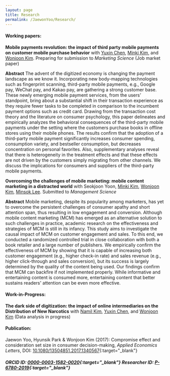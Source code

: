 ```yaml
---
layout: page
title: Research
permalink: /JaewonYoo/Research/
---
```


#### Working papers:
__Mobile payments revolution: the impact of third party mobile payments on customer mobile purchase behavior__ with [Yuxin Chen](https://shanghai.nyu.edu/academics/faculty/directory/yuxin-chen), [Minki Kim](https://www.business.kaist.edu/faculty/pcmingki), and [Wonjoon Kim](http://wjkim.kaist.ac.kr/home). Preparing for submission to _Marketing Science_ (Job market paper)

__Abstract__  The advent of the digitized economy is changing the payment landscape as we know it. Incorporating new body-mapping technologies such as fingerprint scanning, third-party mobile payments, e.g., Google pay, WeChat pay, and Kakao pay, are gathering a strong customer base. These newly emerging mobile payment services, from the users’ standpoint, bring about a substantial shift in their transaction experience as they require fewer tasks to be completed in comparison to the incumbent payment options such as credit card. Drawing from the transaction cost theory and the literature on consumer psychology, this paper delineates and empirically analyzes the behavioral consequences of the third-party mobile payments under the setting where the customers purchase books in offline stores using their mobile phones. The results confirm that the adoption of a third-party mobile payment significantly increases consumer spending, consumption variety, and bestseller consumption, but decreases concentration on personal favorites. Also, supplementary analyses reveal that there is heterogeneity in the treatment effects and that these effects are not driven by the customers simply migrating from other channels. We discuss the implications for consumers and suppliers of the third-party mobile payments.

__Overcoming the challenges of mobile marketing: mobile content marketing in a distracted world__ with Seokjoon Yoon, [Minki Kim](https://www.business.kaist.edu/faculty/pcmingki), [Wonjoon Kim](http://wjkim.kaist.ac.kr/home), [Minsok Lee](https://economics.uchicago.edu/directory/min-sok-lee). Submitted to _Management Science_

__Abstract__  Mobile marketing, despite its popularity among marketers, has yet to overcome the persistent challenges of consumer apathy and short attention span, thus resulting in low engagement and conversion. Although mobile content marketing (MCM) has emerged as an alternative solution to such challenges in practice, academic research on the effectiveness and strategies of MCM is still in its infancy. This study aims to investigate the causal impact of MCM on customer engagement and sales. To this end, we conducted a randomized controlled trial in close collaboration with both a book retailer and a large number of publishers. We empirically confirm the effectiveness of MCM by showing that it is capable of increasing both customer engagement (e.g., higher check-in rate) and sales revenue (e.g., higher click-through and sales conversion), but its success is largely determined by the quality of the content being used. Our findings confirm that MCM can backfire if not implemented properly. While informative and entertaining content is consumed more, entertaining content that better sustains readers' attention can be even more effective.

#### Work-in-Progress:
__The dark side of digitization: the impact of online intermediaries on the Distribution of New Narcotics__ with [Namil Kim](http://namilkim.github.io/), [Yuxin Chen](https://shanghai.nyu.edu/academics/faculty/directory/yuxin-chen), and [Wonjoon Kim](http://wjkim.kaist.ac.kr/home) (Data analysis in progress)

#### Publication:
Jaewon Yoo, Hyunsik Park & Wonjoon Kim (2017): Compromise effect and consideration set size in consumer decision-making, _Applied Economics Letters_, DOI: [10.1080/13504851.2017.1340567](http://www.tandfonline.com/doi/abs/10.1080/13504851.2017.1340567){:target="_blank"}


##### ORCID ID: [0000-0003-1582-0020](http://orcid.org/0000-0003-1582-0020){:target="_blank"} Researcher ID: [P-6780-2019](https://publons.com/researcher/P-6780-2019/){:target="_blank"}
